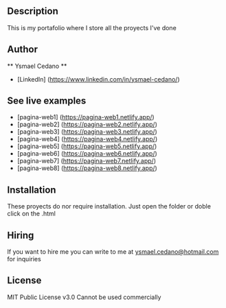 ## Description
This is my portafolio where I store all the proyects I've done

## Author
** Ysmael Cedano **

* [LinkedIn] (https://www.linkedin.com/in/ysmael-cedano/)

## See live examples
- [pagina-web1] (https://pagina-web1.netlify.app/)
- [pagina-web2] (https://pagina-web2.netlify.app/)
- [pagina-web3] (https://pagina-web3.netlify.app/)
- [pagina-web4] (https://pagina-web4.netlify.app/)
- [pagina-web5] (https://pagina-web5.netlify.app/)
- [pagina-web6] (https://pagina-web6.netlify.app/)
- [pagina-web7] (https://pagina-web7.netlify.app/)
- [pagina-web8] (https://pagina-web8.netlify.app/)

## Installation
These proyects do nor require installation. Just open the folder or doble click on the .html

## Hiring
If you want to hire me you can write to me at ysmael.cedano@hotmail.com for inquiries

## License
MIT Public License v3.0
Cannot be used commercially
